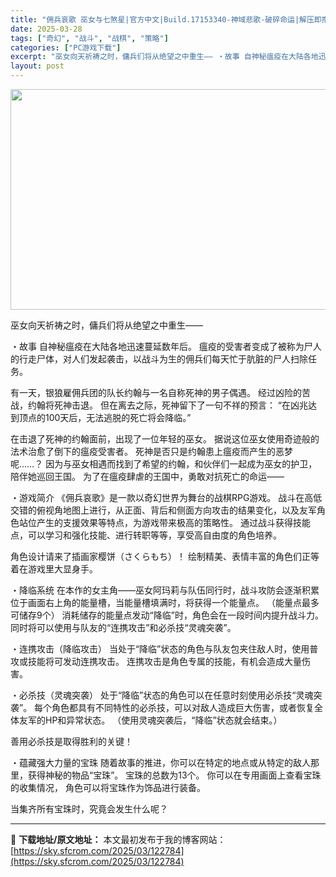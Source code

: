 ```yaml
---
title: "佣兵哀歌 巫女与七煞星|官方中文|Build.17153340-神域悲歌-破碎命运|解压即撸|"
date: 2025-03-28
tags: ["奇幻", "战斗", "战棋", "策略"]
categories: ["PC游戏下载"]
excerpt: "巫女向天祈祷之时，傭兵们将从绝望之中重生—— ・故事 自神秘瘟疫在大陆各地迅速蔓延数年后。 瘟疫的受害者变成了被称为尸人的行走尸体，对人们发起袭击，以战斗为生的佣兵们每天忙于肮脏的尸人扫除任务。 有一天，银狼雇佣兵团的队长约翰与一名自称死神的男子偶遇。 经过凶险的苦战，约翰将死神击退。 但在离去之际&hellip;"
layout: post
---
```


<img class="aligncenter size-full wp-image-122787" src="https://sky.sfcrom.com/wp-content/uploads/2025/03/2025032806221434.webp" alt="" width="616" height="353" />

巫女向天祈祷之时，傭兵们将从绝望之中重生——

・故事
自神秘瘟疫在大陆各地迅速蔓延数年后。
瘟疫的受害者变成了被称为尸人的行走尸体，对人们发起袭击，以战斗为生的佣兵们每天忙于肮脏的尸人扫除任务。

有一天，银狼雇佣兵团的队长约翰与一名自称死神的男子偶遇。
经过凶险的苦战，约翰将死神击退。
但在离去之际，死神留下了一句不祥的预言：
“在凶兆达到顶点的100天后，无法逃脱的死亡将会降临。”

在击退了死神的约翰面前，出现了一位年轻的巫女。
据说这位巫女使用奇迹般的法术治愈了倒下的瘟疫受害者。
死神是否只是约翰患上瘟疫而产生的恶梦呢……？
因为与巫女相遇而找到了希望的约翰，和伙伴们一起成为巫女的护卫，陪伴她巡回王国。
为了在瘟疫肆虐的王国中，勇敢对抗死亡的命运——

・游戏简介
《佣兵哀歌》是一款以奇幻世界为舞台的战棋RPG游戏。
战斗在高低交错的俯视角地图上进行，从正面、背后和侧面方向攻击的结果变化，以及友军角色站位产生的支援效果等特点，为游戏带来极高的策略性。
通过战斗获得技能点，可以学习和强化技能、进行转职等等，享受高自由度的角色培养。

角色设计请来了插画家樱饼（さくらもち）！
绘制精美、表情丰富的角色们正等着在游戏里大显身手。

・降临系统
在本作的女主角——巫女阿玛莉与队伍同行时，战斗攻防会逐渐积累位于画面右上角的能量槽，当能量槽填满时，将获得一个能量点。
（能量点最多可储存9个）
消耗储存的能量点发动“降临”时，角色会在一段时间内提升战斗力。
同时将可以使用与队友的“连携攻击”和必杀技“灵魂突袭”。

・连携攻击（降临攻击）
当处于“降临”状态的角色与队友包夹住敌人时，使用普攻或技能将可发动连携攻击。
连携攻击是角色专属的技能，有机会造成大量伤害。

・必杀技（灵魂突袭）
处于“降临”状态的角色可以在任意时刻使用必杀技“灵魂突袭”。
每个角色都具有不同特性的必杀技，可以对敌人造成巨大伤害，或者恢复全体友军的HP和异常状态。
（使用灵魂突袭后，“降临”状态就会结束。）

善用必杀技是取得胜利的关键！

・蕴藏强大力量的宝珠
随着故事的推进，你可以在特定的地点或从特定的敌人那里，获得神秘的物品“宝珠”。
宝珠的总数为13个。
你可以在专用画面上查看宝珠的收集情况，
角色可以将宝珠作为饰品进行装备。

当集齐所有宝珠时，究竟会发生什么呢？

---
📖 **下载地址/原文地址：** 本文最初发布于我的博客网站：[https://sky.sfcrom.com/2025/03/122784](https://sky.sfcrom.com/2025/03/122784)
